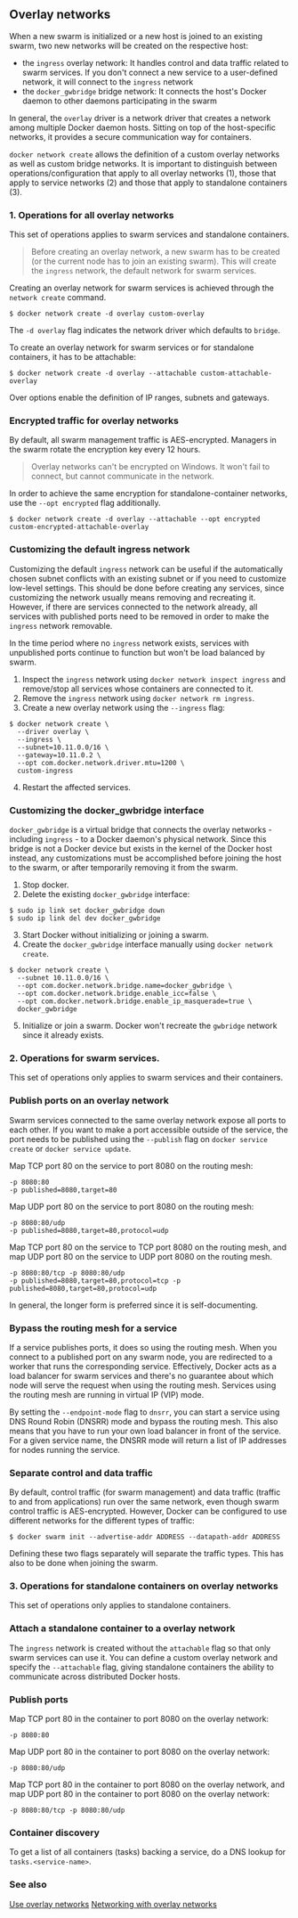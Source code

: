 ## Overlay networks

When a new swarm is initialized or a new host is joined to an existing swarm, two new networks will be created on the respective host:
* the `ingress` overlay network: It handles control and data traffic related to swarm services. If you don't connect a new service to a user-defined network, it will connect to the `ingress` network
* the `docker_gwbridge` bridge network: It connects the host's Docker daemon to other daemons participating in the swarm

In general, the `overlay` driver is a network driver that creates a network among multiple Docker daemon hosts. Sitting on top of the host-specific networks, it provides a secure communication way for containers.

`docker network create` allows the definition of a custom overlay networks as well as custom bridge networks. It is important to distinguish between operations/configuration that apply to all overlay networks (1), those that apply to service networks (2) and those that apply to standalone containers (3).

### 1. Operations for all overlay networks

This set of operations applies to swarm services and standalone containers.

> Before creating an overlay network, a new swarm has to be created (or the current node has to join an existing swarm). This will create the `ingress` network, the default network for swarm services.

Creating an overlay network for swarm services is achieved through the `network create` command.

```shell script
$ docker network create -d overlay custom-overlay
```

The `-d overlay` flag indicates the network driver which defaults to `bridge`.

To create an overlay network for swarm services or for standalone containers, it has to be attachable:

```shell script
$ docker network create -d overlay --attachable custom-attachable-overlay
```

Over options enable the definition of IP ranges, subnets and gateways.

### Encrypted traffic for overlay networks

By default, all swarm management traffic is AES-encrypted. Managers in the swarm rotate the encryption key every 12 hours.

> Overlay networks can't be encrypted on Windows. It won't fail to connect, but cannot communicate in the network.

In order to achieve the same encryption for standalone-container networks, use the `--opt encrypted` flag additionally.

```shell script
$ docker network create -d overlay --attachable --opt encrypted custom-encrypted-attachable-overlay
```

### Customizing the default ingress network

Customizing the default `ingress` network can be useful if the automatically chosen subnet conflicts with an existing subnet or if you need to customize low-level settings. This should be done before creating any services, since customizing the network usually means removing and recreating it. However, if there are services connected to the network already, all services with published ports need to be removed in order to make the `ingress` network removable.

In the time period where no `ingress` network exists, services with unpublished ports continue to function but won't be load balanced by swarm.

1. Inspect the `ingress` network using `docker network inspect ingress` and remove/stop all services whose containers are connected to it.
2. Remove the `ingress` network using `docker network rm ingress`.
3. Create a new overlay network using the `--ingress` flag:

```shell script
$ docker network create \
  --driver overlay \
  --ingress \
  --subnet=10.11.0.0/16 \
  --gateway=10.11.0.2 \
  --opt com.docker.network.driver.mtu=1200 \
  custom-ingress
```

4. Restart the affected services.

### Customizing the docker_gwbridge interface

`docker_gwbridge` is a virtual bridge that connects the overlay networks - including `ingress` - to a Docker daemon's physical network. Since this bridge is not a Docker device but exists in the kernel of the Docker host instead, any customizations must be accomplished before joining the host to the swarm, or after temporarily removing it from the swarm.

1. Stop docker.
2. Delete the existing `docker_gwbridge` interface:

```shell script
$ sudo ip link set docker_gwbridge down
$ sudo ip link del dev docker_gwbridge
```

3. Start Docker without initializing or joining a swarm.
4. Create the `docker_gwbridge` interface manually using `docker network create`.

```shell script
$ docker network create \
  --subnet 10.11.0.0/16 \
  --opt com.docker.network.bridge.name=docker_gwbridge \
  --opt com.docker.network.bridge.enable_icc=false \
  --opt com.docker.network.bridge.enable_ip_masquerade=true \
  docker_gwbridge
```

5. Initialize or join a swarm. Docker won't recreate the `gwbridge` network since it already exists.

### 2. Operations for swarm services.

This set of operations only applies to swarm services and their containers.

### Publish ports on an overlay network

Swarm services connected to the same overlay network expose all ports to each other. If you want to make a port accessible outside of the service, the port needs to be published using the `--publish` flag on `docker service create` or `docker service update`.

Map TCP port 80 on the service to port 8080 on the routing mesh:

```shell script
-p 8080:80
-p published=8080,target=80
```

Map UDP port 80 on the service to port 8080 on the routing mesh:

```shell script
-p 8080:80/udp
-p published=8080,target=80,protocol=udp
```

Map TCP port 80 on the service to TCP port 8080 on the routing mesh, and map UDP port 80 on the service to UDP port 8080 on the routing mesh.

```shell script
-p 8080:80/tcp -p 8080:80/udp
-p published=8080,target=80,protocol=tcp -p published=8080,target=80,protocol=udp
```

In general, the longer form is preferred since it is self-documenting.

### Bypass the routing mesh for a service

If a service publishes ports, it does so using the routing mesh. When you connect to a published port on any swarm node, you are redirected to a worker that runs the corresponding service. Effectively, Docker acts as a load balancer for swarm services and there's no guarantee about which node will serve the request when using the routing mesh. Services using the routing mesh are running in virtual IP (VIP) mode.

By setting the `--endpoint-mode` flag to `dnsrr`, you can start a service using DNS Round Robin (DNSRR) mode and bypass the routing mesh. This also means that you have to run your own load balancer in front of the service. For a given service name, the DNSRR mode will return a list of IP addresses for nodes running the service.

### Separate control and data traffic 

By default, control traffic (for swarm management) and data traffic (traffic to and from applications) run over the same network, even though swarm control traffic is AES-encrypted. However, Docker can be configured to use different networks for the different types of traffic:

```shell script
$ docker swarm init --advertise-addr ADDRESS --datapath-addr ADDRESS
```

Defining these two flags separately will separate the traffic types. This has also to be done when joining the swarm.

### 3. Operations for standalone containers on overlay networks

This set of operations only applies to standalone containers.

### Attach a standalone container to a overlay network

The `ingress` network is created without the `attachable` flag so that only swarm services can use it. You can define a custom overlay network and specify the `--attachable` flag, giving standalone containers the ability to communicate across distributed Docker hosts.

### Publish ports

Map TCP port 80 in the container to port 8080 on the overlay network:

```shell script
-p 8080:80
```

Map UDP port 80 in the container to port 8080 on the overlay network:

```shell script
-p 8080:80/udp
```

Map TCP port 80 in the container to port 8080 on the overlay network, and map UDP port 80 in the container to port 8080 on the overlay network:

```shell script
-p 8080:80/tcp -p 8080:80/udp
```

### Container discovery

To get a list of all containers (tasks) backing a service, do a DNS lookup for `tasks.<service-name>`.

### See also

[Use overlay networks](https://docs.docker.com/network/overlay/)
[Networking with overlay networks](https://docs.docker.com/network/network-tutorial-overlay/)